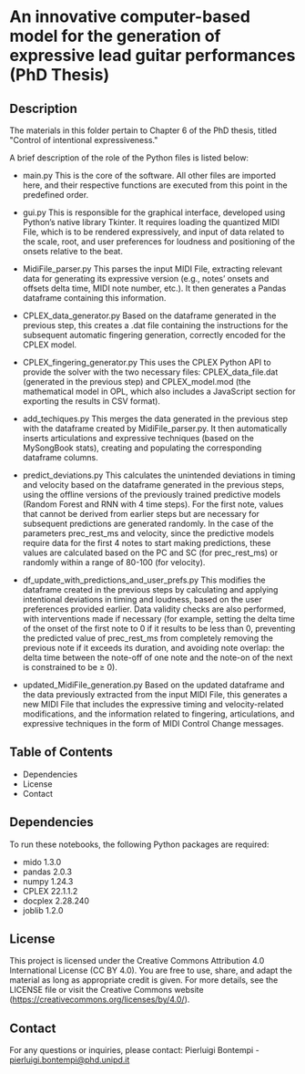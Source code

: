 # An innovative computer-based model for the generation of expressive lead guitar performances (PhD Thesis) 

## Description 

The materials in this folder pertain to Chapter 6 of the PhD thesis, titled "Control of intentional expressiveness." 

A brief description of the role of the Python files is listed below:

- main.py
This is the core of the software. All other files are imported here, and their respective functions are executed from this point in the predefined order.

- gui.py
This is responsible for the graphical interface, developed using Python’s native library Tkinter. It requires loading the quantized MIDI File, which is to be rendered expressively, and input of data related to the scale, root, and user preferences for loudness and positioning of the onsets relative to the beat.

- MidiFile_parser.py
This parses the input MIDI File, extracting relevant data for generating its expressive version (e.g., notes’ onsets and offsets delta time, MIDI note number, etc.). It then generates a Pandas dataframe containing this information.

- CPLEX_data_generator.py
Based on the dataframe generated in the previous step, this creates a .dat file containing the instructions for the subsequent automatic fingering generation, correctly encoded for the CPLEX model.

- CPLEX_fingering_generator.py
This uses the CPLEX Python API to provide the solver with the two necessary files: CPLEX_data_file.dat (generated in the previous step) and CPLEX_model.mod (the mathematical model in OPL, which also includes a JavaScript section for exporting the results
in CSV format).

- add_techiques.py
This merges the data generated in the previous step with the dataframe created by MidiFile_parser.py. It then automatically inserts articulations and expressive techniques (based on the MySongBook stats), creating and populating the corresponding dataframe columns.

- predict_deviations.py
This calculates the unintended deviations in timing and velocity based on the dataframe generated in the previous steps, using the offline versions of the previously trained predictive models (Random Forest and RNN with 4 time steps). For the first note, values that cannot be derived from earlier steps but are necessary for subsequent predictions are generated randomly. In the case of the parameters prec_rest_ms and velocity, since the predictive models require data for the first 4 notes to start making predictions, these values are calculated based on the PC and SC (for prec_rest_ms) or randomly within a range of 80-100 (for velocity).

- df_update_with_predictions_and_user_prefs.py
This modifies the dataframe created in the previous steps by calculating and applying intentional deviations in timing and loudness, based on the user preferences provided earlier. Data validity checks are also performed, with interventions made if
necessary (for example, setting the delta time of the onset of the first note to 0 if it results to be less than 0, preventing the predicted value of prec_rest_ms from completely removing the previous note if it exceeds its duration, and avoiding note overlap: the delta time between the note-off of one note and the note-on of the next is constrained to be ≥ 0).

- updated_MidiFile_generation.py
Based on the updated dataframe and the data previously extracted from the input MIDI File, this generates a new MIDI File that includes the expressive timing and velocity-related modifications, and the information related to fingering, articulations, and expressive techniques in the form of MIDI Control Change messages.

## Table of Contents 

- Dependencies 
- License 
- Contact 

## Dependencies 

To run these notebooks, the following Python packages are required: 

- mido 1.3.0 
- pandas 2.0.3 
- numpy 1.24.3 
- CPLEX 22.1.1.2
- docplex 2.28.240
- joblib 1.2.0 

## License 

This project is licensed under the Creative Commons Attribution 4.0 International License (CC BY 4.0). You are free to use, share, and adapt the material as long as appropriate credit is given. For more details, see the LICENSE file or visit the Creative Commons website (https://creativecommons.org/licenses/by/4.0/). 

## Contact 

For any questions or inquiries, please contact: Pierluigi Bontempi - pierluigi.bontempi@phd.unipd.it

